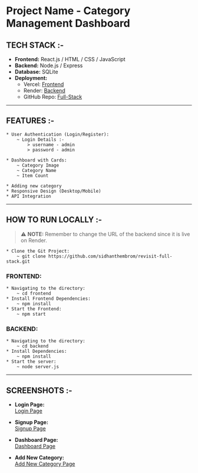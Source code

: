 # Project Name - Category Management Dashboard

## TECH STACK :-
- **Frontend:** React.js / HTML / CSS / JavaScript  
- **Backend:** Node.js / Express  
- **Database:** SQLite  
- **Deployment:**  
  - Vercel: [Frontend](https://revisit-frontend-eight.vercel.app/)  
  - Render: [Backend](https://revisit-backend-hkwo.onrender.com)  
  - GitHub Repo: [Full-Stack](https://github.com/sidhanthembrom/revisit-full-stack.git)

---

## FEATURES :-

```
* User Authentication (Login/Register):
    ~ Login Details :- 
        > username - admin
        > password - admin

* Dashboard with Cards: 
    ~ Category Image
    ~ Category Name
    ~ Item Count

* Adding new category
* Responsive Design (Desktop/Mobile)
* API Integration
```

---

## HOW TO RUN LOCALLY :-

> ⚠️ **NOTE:** Remember to change the URL of the backend since it is live on Render.

```
* Clone the Git Project:
    ~ git clone https://github.com/sidhanthembrom/revisit-full-stack.git
```

### FRONTEND:
```
* Navigating to the directory:
    ~ cd frontend
* Install Frontend Dependencies:
    ~ npm install
* Start the Frontend:
    ~ npm start
```

### BACKEND:
```
* Navigating to the directory:
    ~ cd backend
* Install Dependencies:
    ~ npm install
* Start the server:
    ~ node server.js
```

---

## SCREENSHOTS :-

- **Login Page:**  
  [Login Page](./screenshots/Login-Page.png)

- **Signup Page:**  
  [Signup Page](./screenshots/Signup-Page.png)

- **Dashboard Page:**  
  [Dashboard Page](./screenshots/Dashboard-Page.png)

- **Add New Category:**  
  [Add New Category Page](./screenshots/Add-Category.png)
